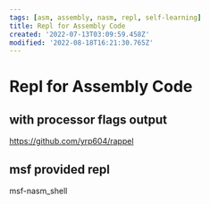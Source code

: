 ```yaml
---
tags: [asm, assembly, nasm, repl, self-learning]
title: Repl for Assembly Code
created: '2022-07-13T03:09:59.458Z'
modified: '2022-08-18T16:21:30.765Z'
---
```


# Repl for Assembly Code

## with processor flags output
https://github.com/yrp604/rappel

## msf provided repl
msf-nasm_shell
